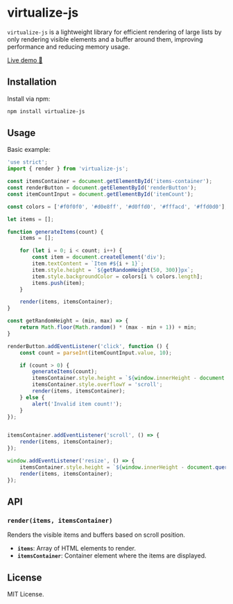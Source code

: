 # virtualize-js

`virtualize-js` is a lightweight library for efficient rendering of large lists by only rendering visible elements and a
buffer around them, improving performance and reducing memory usage.

[Live demo 🚀](https://nlipatov.github.io/virtualize-js/)

## Installation

Install via npm:

```bash
npm install virtualize-js
```

## Usage

Basic example:

```javascript
'use strict';
import { render } from 'virtualize-js';

const itemsContainer = document.getElementById('items-container');
const renderButton = document.getElementById('renderButton');
const itemCountInput = document.getElementById('itemCount');

const colors = ['#f0f0f0', '#d0e8ff', '#d0ffd0', '#fffacd', '#ffd0d0'];

let items = [];

function generateItems(count) {
    items = [];

    for (let i = 0; i < count; i++) {
        const item = document.createElement('div');
        item.textContent = `Item #${i + 1}`;
        item.style.height = `${getRandomHeight(50, 300)}px`;
        item.style.backgroundColor = colors[i % colors.length];
        items.push(item);
    }

    render(items, itemsContainer);
}

const getRandomHeight = (min, max) => {
    return Math.floor(Math.random() * (max - min + 1)) + min;
}

renderButton.addEventListener('click', function () {
    const count = parseInt(itemCountInput.value, 10);

    if (count > 0) {
        generateItems(count);
        itemsContainer.style.height = `${window.innerHeight - document.querySelector('footer').offsetHeight}px`;
        itemsContainer.style.overflowY = 'scroll';
        render(items, itemsContainer);
    } else {
        alert('Invalid item count!');
    }
});


itemsContainer.addEventListener('scroll', () => {
    render(items, itemsContainer);
});

window.addEventListener('resize', () => {
    itemsContainer.style.height = `${window.innerHeight - document.querySelector('footer').offsetHeight}px`;
    render(items, itemsContainer);
});
```

## API

### `render(items, itemsContainer)`

Renders the visible items and buffers based on scroll position.

- **`items`**: Array of HTML elements to render.
- **`itemsContainer`**: Container element where the items are displayed.

## License

MIT License.